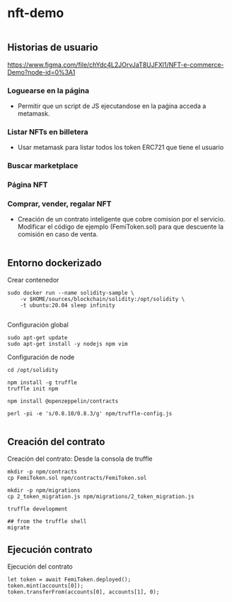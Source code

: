 # nft-demo

```python

```

<!-- #region -->
## Historias de usuario

https://www.figma.com/file/chYdc4L2JOrvJaT8UJFXl1/NFT-e-commerce-Demo?node-id=0%3A1


### Loguearse en la página

- Permitir que un script de JS ejecutandose en la paǵina acceda a metamask.

### Listar NFTs en billetera

- Usar metamask para listar todos los token ERC721 que tiene el usuario

### Buscar marketplace

### Página NFT

### Comprar, vender, regalar NFT

- Creación de un contrato inteligente que cobre comision por el servicio. Modificar el código de ejemplo (FemiToken.sol) para que descuente la comisión en caso de venta.
<!-- #endregion -->

```python

```

## Entorno dockerizado

<!-- #region -->
Crear contenedor

```
sudo docker run --name solidity-sample \
    -v $HOME/sources/blockchain/solidity:/opt/solidity \
    -t ubuntu:20.04 sleep infinity
            
```


Configuración global

```
sudo apt-get update
sudo apt-get install -y nodejs npm vim
```


Configuración de node

```
cd /opt/solidity

npm install -g truffle
truffle init npm 

npm install @openzeppelin/contracts

perl -pi -e 's/0.8.10/0.8.3/g' npm/truffle-config.js 

```
<!-- #endregion -->

```python

```

## Creación del contrato


Creación del contrato: Desde la consola de truffle
```
mkdir -p npm/contracts
cp FemiToken.sol npm/contracts/FemiToken.sol

mkdir -p npm/migrations
cp 2_token_migration.js npm/migrations/2_token_migration.js

truffle development

## from the truffle shell
migrate
```


## Ejecución contrato


Ejecución del contrato
```
let token = await FemiToken.deployed();
token.mint(accounts[0]);  
token.transferFrom(accounts[0], accounts[1], 0);  
```

```python

```
